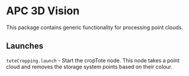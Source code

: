 # APC 3D Vision

This package contains generic functionality for processing point clouds.

## Launches

`toteCropping.launch` - Start the cropTote node.  This node takes a point cloud and removes the storage system points based on their colour.

